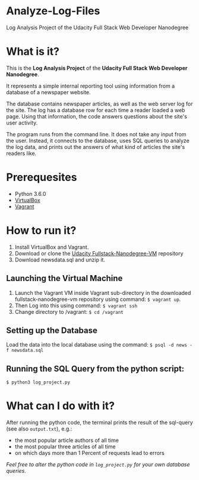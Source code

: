# Analyze-Log-Files
Log Analysis Project of the Udacity Full Stack Web Developer Nanodegree

# What is it?
This is the **Log Analysis Project** of the **Udacity Full Stack Web Developer Nanodegree**. 

It represents a simple internal reporting tool using information from a database of a newspaper website. 

The database contains newspaper articles, as well as the web server log for the site. The log has a database row for each time a reader loaded a web page. Using that information, the code answers questions about the site's user activity.

The program runs from the command line. It does not take any input from the user. Instead, it connects to the database, uses SQL queries to analyze the log data, and prints out the answers of what kind of articles the site's readers like.

# Prerequesites
- Python 3.6.0
- [VirtualBox](https://www.virtualbox.org/)
- [Vagrant](https://www.vagrantup.com/)

# How to run it?
1. Install VirtualBox and Vagrant.
2. Download or clone the [Udacity Fullstack-Nanodegree-VM](https://github.com/udacity/fullstack-nanodegree-vm) repository
3. Download newsdata.sql and unzip it.

## Launching the Virtual Machine
1. Launch the Vagrant VM inside Vagrant sub-directory in the downloaded fullstack-nanodegree-vm repository using command: 
`$ vagrant up`. 
2. Then Log into this using command: 
`$ vagrant ssh` 
3. Change directory to /vagrant:
`$ cd /vagrant`

## Setting up the Database
Load the data into the local database using the command:
`$ psql -d news -f newsdata.sql`

## Running the SQL Query from the python script:
`$ python3 log_project.py`


# What can I do with it?
After running the python code, the terminal prints the result of the sql-query (see also `output.txt`), e.g.:

- the most popular article authors of all time
- the most popular three articles of all time
- on which days more than 1 Percent of requests lead to errors

*Feel free to alter the python code in `log_project.py` for your own database queries.*
